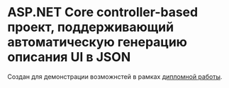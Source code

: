 # ASP.NET Core controller-based проект, поддерживающий автоматическую генерацию описания UI в JSON
Создан для демонстрации возможнстей в рамках [дипломной работы](https://github.com/Puroktor/ui-generator).
